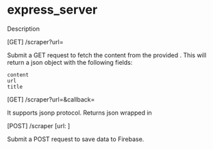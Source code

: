 # express_server 

Description

[GET] /scraper?url=<url>

Submit a GET request to fetch the content from the provided <url>. This will return a json object with the following fields:

    content
    url
    title

[GET] /scraper?url=<url>&callback=<callback>

It supports jsonp protocol. Returns json wrapped in <callback>

[POST] /scraper [url: <url>]

Submit a POST request to save data to Firebase.
